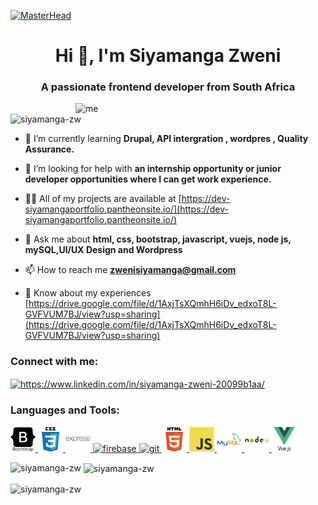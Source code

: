 [![MasterHead](https://i.postimg.cc/FzK60sm4/Office-Design-Tips.jpg)](https://rishavchanda.io)
<h1 align="center">Hi 👋, I'm Siyamanga Zweni</h1>
<h3 align="center">A passionate frontend developer from South Africa</h3>
<img align="right" alt="me" width="400" src="https://i.postimg.cc/8C3nZY00/C12-C2-Siyamanga-Zweni-3.jpg">

<p align="left"> <img src="https://komarev.com/ghpvc/?username=siyamanga-zw&label=Profile%20views&color=0e75b6&style=flat" alt="siyamanga-zw" /> </p>

- 🌱 I’m currently learning **Drupal, API intergration , wordpres , Quality Assurance.**

- 🤝 I’m looking for help with **an internship opportunity or junior developer opportunities where I can get work experience.**

- 👨‍💻 All of my projects are available at [https://dev-siyamangaportfolio.pantheonsite.io/](https://dev-siyamangaportfolio.pantheonsite.io/)

- 💬 Ask me about **html, css, bootstrap, javascript, vuejs, node js, mySQL,UI/UX Design and Wordpress**

- 📫 How to reach me **zwenisiyamanga@gmail.com**

- 📄 Know about my experiences [https://drive.google.com/file/d/1AxjTsXQmhH6iDv_edxoT8L-GVFVUM7BJ/view?usp=sharing](https://drive.google.com/file/d/1AxjTsXQmhH6iDv_edxoT8L-GVFVUM7BJ/view?usp=sharing)

<h3 align="left">Connect with me:</h3>
<p align="left">
<a href="https://linkedin.com/in/https://www.linkedin.com/in/siyamanga-zweni-20099b1aa/" target="blank"><img align="center" src="https://raw.githubusercontent.com/rahuldkjain/github-profile-readme-generator/master/src/images/icons/Social/linked-in-alt.svg" alt="https://www.linkedin.com/in/siyamanga-zweni-20099b1aa/" height="30" width="40" /></a>
</p>

<h3 align="left">Languages and Tools:</h3>
<p align="left"> <a href="https://getbootstrap.com" target="_blank" rel="noreferrer"> <img src="https://raw.githubusercontent.com/devicons/devicon/master/icons/bootstrap/bootstrap-plain-wordmark.svg" alt="bootstrap" width="40" height="40"/> </a> <a href="https://www.w3schools.com/css/" target="_blank" rel="noreferrer"> <img src="https://raw.githubusercontent.com/devicons/devicon/master/icons/css3/css3-original-wordmark.svg" alt="css3" width="40" height="40"/> </a> <a href="https://expressjs.com" target="_blank" rel="noreferrer"> <img src="https://raw.githubusercontent.com/devicons/devicon/master/icons/express/express-original-wordmark.svg" alt="express" width="40" height="40"/> </a> <a href="https://firebase.google.com/" target="_blank" rel="noreferrer"> <img src="https://www.vectorlogo.zone/logos/firebase/firebase-icon.svg" alt="firebase" width="40" height="40"/> </a> <a href="https://git-scm.com/" target="_blank" rel="noreferrer"> <img src="https://www.vectorlogo.zone/logos/git-scm/git-scm-icon.svg" alt="git" width="40" height="40"/> </a> <a href="https://www.w3.org/html/" target="_blank" rel="noreferrer"> <img src="https://raw.githubusercontent.com/devicons/devicon/master/icons/html5/html5-original-wordmark.svg" alt="html5" width="40" height="40"/> </a> <a href="https://developer.mozilla.org/en-US/docs/Web/JavaScript" target="_blank" rel="noreferrer"> <img src="https://raw.githubusercontent.com/devicons/devicon/master/icons/javascript/javascript-original.svg" alt="javascript" width="40" height="40"/> </a> <a href="https://www.mysql.com/" target="_blank" rel="noreferrer"> <img src="https://raw.githubusercontent.com/devicons/devicon/master/icons/mysql/mysql-original-wordmark.svg" alt="mysql" width="40" height="40"/> </a> <a href="https://nodejs.org" target="_blank" rel="noreferrer"> <img src="https://raw.githubusercontent.com/devicons/devicon/master/icons/nodejs/nodejs-original-wordmark.svg" alt="nodejs" width="40" height="40"/> </a> <a href="https://vuejs.org/" target="_blank" rel="noreferrer"> <img src="https://raw.githubusercontent.com/devicons/devicon/master/icons/vuejs/vuejs-original-wordmark.svg" alt="vuejs" width="40" height="40"/> </a> </p>

<p><img align="left" src="https://github-readme-stats.vercel.app/api/top-langs?username=siyamanga-zw&show_icons=true&locale=en&layout=compact" alt="siyamanga-zw" /></p>

<p>&nbsp;<img align="center" src="https://github-readme-stats.vercel.app/api?username=siyamanga-zw&show_icons=true&locale=en" alt="siyamanga-zw" /></p>

<p><img align="center" src="https://github-readme-streak-stats.herokuapp.com/?user=siyamanga-zw&" alt="siyamanga-zw" /></p>
